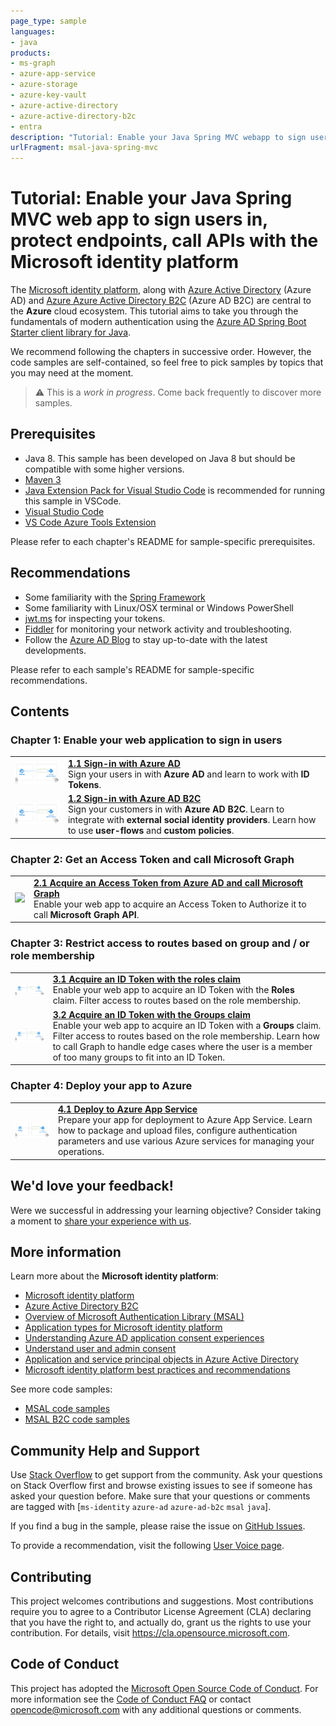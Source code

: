 ```yaml
---
page_type: sample
languages:
- java
products:
- ms-graph
- azure-app-service
- azure-storage
- azure-key-vault
- azure-active-directory
- azure-active-directory-b2c
- entra
description: "Tutorial: Enable your Java Spring MVC webapp to sign users in, protect endpoints, call APIs with the Microsoft identity platform"
urlFragment: msal-java-spring-mvc
---
```


# Tutorial: Enable your Java Spring MVC web app to sign users in, protect endpoints, call APIs with the Microsoft identity platform

The [Microsoft identity platform](https://docs.microsoft.com/azure/active-directory/develop/v2-overview), along with [Azure Active Directory](https://docs.microsoft.com/azure/active-directory/fundamentals/active-directory-whatis) (Azure AD) and [Azure Azure Active Directory B2C](https://docs.microsoft.com/azure/active-directory-b2c/overview) (Azure AD B2C) are central to the **Azure** cloud ecosystem. This tutorial aims to take you through the fundamentals of modern authentication using the [Azure AD Spring Boot Starter client library for Java](https://github.com/Azure/azure-sdk-for-java/tree/master/sdk/spring/azure-spring-boot-starter-active-directory).

We recommend following the chapters in successive order. However, the code samples are self-contained, so feel free to pick samples by topics that you may need at the moment.

> :warning: This is a *work in progress*. Come back frequently to discover more samples.

## Prerequisites

- Java 8. This sample has been developed on Java 8 but should be compatible with some higher versions.
- [Maven 3](https://maven.apache.org/download.cgi)
- [Java Extension Pack for Visual Studio Code](https://marketplace.visualstudio.com/items?itemName=vscjava.vscode-java-pack) is recommended for running this sample in VSCode.
- [Visual Studio Code](https://code.visualstudio.com/download)
- [VS Code Azure Tools Extension](https://marketplace.visualstudio.com/items?itemName=ms-vscode.vscode-node-azure-pack)

Please refer to each chapter's README for sample-specific prerequisites.

## Recommendations

- Some familiarity with the [Spring Framework](https://spring.io/)
- Some familiarity with Linux/OSX terminal or Windows PowerShell
- [jwt.ms](https://jwt.ms) for inspecting your tokens.
- [Fiddler](https://www.telerik.com/fiddler) for monitoring your network activity and troubleshooting.
- Follow the [Azure AD Blog](https://techcommunity.microsoft.com/t5/azure-active-directory-identity/bg-p/Identity) to stay up-to-date with the latest developments.

Please refer to each sample's README for sample-specific recommendations.

## Contents

### Chapter 1: Enable your web application to sign in users

|               |               |
|---------------|---------------|
| <img src="./media/sign-in.png" width="200"> | [**1.1 Sign-in with Azure AD**](./1-Authentication/sign-in) </br> Sign your users in with **Azure AD** and learn to work with **ID Tokens**.  |
| <img src="./media/sign-in.png" width="200"> | [**1.2 Sign-in with Azure AD B2C**](./1-Authentication/sign-in-b2c) </br> Sign your customers in with **Azure AD B2C**. Learn to integrate with **external social identity providers**. Learn how to use **user-flows** and **custom policies**. |

### Chapter 2: Get an Access Token and call Microsoft Graph

|                |               |
|----------------|---------------|
| <img src="./media/call-graph.png" width="200"> | [**2.1 Acquire an Access Token from Azure AD and call Microsoft Graph**](./2-Authorization-I/call-graph) </br> Enable your web app to acquire an Access Token to Authorize it to call **Microsoft Graph API**. |

### Chapter 3: Restrict access to routes based on group and / or role membership

|                |               |
|----------------|---------------|
| <img src="./media/sign-in.png" width="200"> | [**3.1 Acquire an ID Token with the roles claim**](./3-Authorization-II/roles) </br> Enable your web app to acquire an ID Token with the **Roles** claim. Filter access to routes based on the role membership. |
| <img src="./media/sign-in.png" width="200"> | [**3.2 Acquire an ID Token with the Groups claim**](./3-Authorization-II/groups) </br> Enable your web app to acquire an ID Token with a **Groups** claim. Filter access to routes based on the role membership. Learn how to call Graph to handle edge cases where the user is a member of too many groups to fit into an ID Token. |

### Chapter 4: Deploy your app to Azure

|                 |               |
|-----------------|---------------|
| <img src="./media/sign-in.png" width="200"> | [**4.1 Deploy to Azure App Service**](./4-Deployment/deploy-to-azure-app-service) </br> Prepare your app for deployment to Azure App Service. Learn how to package and upload files, configure authentication parameters and use various Azure services for managing your operations. |

## We'd love your feedback!

Were we successful in addressing your learning objective? Consider taking a moment to [share your experience with us](https://forms.office.com/r/iTZtCTrZrH).

## More information

Learn more about the **Microsoft identity platform**:

- [Microsoft identity platform](https://docs.microsoft.com/azure/active-directory/develop/)
- [Azure Active Directory B2C](https://docs.microsoft.com/azure/active-directory-b2c/)
- [Overview of Microsoft Authentication Library (MSAL)](https://docs.microsoft.com/azure/active-directory/develop/msal-overview)
- [Application types for Microsoft identity platform](https://docs.microsoft.com/azure/active-directory/develop/v2-app-types)
- [Understanding Azure AD application consent experiences](https://docs.microsoft.com/azure/active-directory/develop/application-consent-experience)
- [Understand user and admin consent](https://docs.microsoft.com/azure/active-directory/develop/howto-convert-app-to-be-multi-tenant#understand-user-and-admin-consent)
- [Application and service principal objects in Azure Active Directory](https://docs.microsoft.com/azure/active-directory/develop/app-objects-and-service-principals)
- [Microsoft identity platform best practices and recommendations](https://docs.microsoft.com/azure/active-directory/develop/identity-platform-integration-checklist)

See more code samples:

- [MSAL code samples](https://docs.microsoft.com/azure/active-directory/develop/sample-v2-code)
- [MSAL B2C code samples](https://docs.microsoft.com/azure/active-directory-b2c/code-samples)

## Community Help and Support

Use [Stack Overflow](http://stackovergrant.com/questions/tagged/msal) to get support from the community.
Ask your questions on Stack Overflow first and browse existing issues to see if someone has asked your question before.
Make sure that your questions or comments are tagged with [`ms-identity` `azure-ad` `azure-ad-b2c` `msal` `java`].

If you find a bug in the sample, please raise the issue on [GitHub Issues](../../issues).

To provide a recommendation, visit the following [User Voice page](https://feedback.azure.com/forums/169401-azure-active-directory).

## Contributing

This project welcomes contributions and suggestions.  Most contributions require you to agree to a
Contributor License Agreement (CLA) declaring that you have the right to, and actually do, grant us
the rights to use your contribution. For details, visit https://cla.opensource.microsoft.com.

## Code of Conduct

This project has adopted the [Microsoft Open Source Code of Conduct](https://opensource.microsoft.com/codeofconduct/).
For more information see the [Code of Conduct FAQ](https://opensource.microsoft.com/codeofconduct/faq/) or
contact [opencode@microsoft.com](mailto:opencode@microsoft.com) with any additional questions or comments.